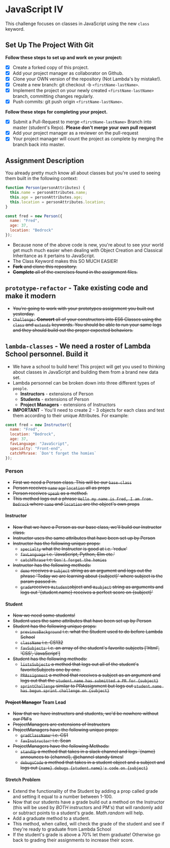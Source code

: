 # JavaScript IV

This challenge focuses on classes in JavaScript using the new `class` keyword.

## Set Up The Project With Git

**Follow these steps to set up and work on your project:**

- [x] Create a forked copy of this project.
- [x] Add your project manager as collaborator on Github.
- [x] Clone your OWN version of the repository (Not Lambda's by mistake!).
- [x] Create a new branch: git checkout -b `<firstName-lastName>`.
- [x] Implement the project on your newly created `<firstName-lastName>` branch, committing changes regularly.
- [x] Push commits: git push origin `<firstName-lastName>`.

**Follow these steps for completing your project.**

- [x] Submit a Pull-Request to merge `<firstName-lastName>` Branch into master (student's Repo). **Please don't merge your own pull request**
- [x] Add your project manager as a reviewer on the pull-request
- [x] Your project manager will count the project as complete by merging the branch back into master.

## Assignment Description

You already pretty much know all about classes but you're used to seeing them built in the following context:

```js
function Person(personAttributes) {
  this.name = personAttributes.name;
  this.age = personAttributes.age;
  this.location = personAttributes.location;
}

const fred = new Person({
  name: "Fred",
  age: 37,
  location: "Bedrock"
});
```

- Because none of the above code is new, you're about to see your world get much much easier when dealing with Object Creation and Classical Inheritance as it pertains to JavaScript.
- The Class Keyword makes this SO MUCH EASIER!
- ~~**Fork** and clone this repository.~~
- ~~**Complete** all of the exercises found in the assignment files.~~

## `prototype-refactor` - Take existing code and make it modern

- ~~You're going to work with your prototypes assignment you built out yesterday.~~
- ~~`Challenge:` **Convert** all of your constructors into ES6 Classes using the `class` and `extends` keywords. You should be able to run your same logs and they should build out the proper expected behaviors.~~

## `lambda-classes` - We need a roster of Lambda School personnel. Build it

- We have a school to build here! This project will get you used to thinking about classes in JavaScript and building them from a brand new data set.
- Lambda personnel can be broken down into three different types of `people`.
  - **Instructors** - extensions of Person
  - **Students** - extensions of Person
  - **Project Managers** - extensions of Instructors
- **IMPORTANT** - You'll need to create 2 - 3 objects for each class and test them according to their unique Attributes. For example:

```js
const fred = new Instructor({
  name: "Fred",
  location: "Bedrock",
  age: 37,
  favLanguage: "JavaScript",
  specialty: "Front-end",
  catchPhrase: `Don't forget the homies`
});
```

### Person

- ~~First we need a Person class. This will be our `base-class`~~
- ~~Person receives `name` `age` `location` all as props~~
- ~~Person receives `speak` as a method.~~
- ~~This method logs out a phrase `Hello my name is Fred, I am from Bedrock` where `name` and `location` are the object's own props~~

#### Instructor

- ~~Now that we have a Person as our base class, we'll build our Instructor class.~~
- ~~Instructor uses the same attributes that have been set up by Person~~
- ~~Instructor has the following unique props:~~
  - ~~`specialty` what the Instructor is good at i.e. 'redux'~~
  - ~~`favLanguage` i.e. 'JavaScript, Python, Elm etc.'~~
  - ~~`catchPhrase` i.e. `Don't forget the homies`~~
- ~~Instructor has the following methods:~~
  - ~~`demo` receives a `subject` string as an argument and logs out the phrase 'Today we are learning about {subject}' where subject is the param passed in.~~
  - ~~`grade`receives a`student`object and a`subject` string as arguments and logs out '{student.name} receives a perfect score on {subject}'~~

#### Student

- ~~Now we need some students!~~
- ~~Student uses the same attributes that have been set up by Person~~
- ~~Student has the following unique props:~~
  - ~~`previousBackground` i.e. what the Student used to do before Lambda School~~
  - ~~`className` i.e. CS132~~
  - ~~`favSubjects`. i.e. an array of the student's favorite subjects ['Html', 'CSS', 'JavaScript']~~
- ~~Student has the following methods:~~
  - ~~`listsSubjects` a method that logs out all of the student's favoriteSubjects one by one.~~
  - ~~`PRAssignment` a method that receives a subject as an argument and logs out that the `student.name has submitted a PR for {subject}`~~
  - ~~`sprintChallenge` similar to PRAssignment but logs out `student.name has begun sprint challenge on {subject}`~~

#### ~~Project Manager~~ Team Lead

- ~~Now that we have instructors and students, we'd be nowhere without our PM's~~
- ~~ProjectManagers are extensions of Instructors~~
- ~~ProjectManagers have the following unique props:~~
  - ~~`gradClassName`: i.e. CS1~~
  - ~~`favInstructor`: i.e. Sean~~
- ~~ProjectManagers have the following Methods:~~
  - ~~`standUp` a method that takes in a slack channel and logs `{name} announces to {channel}, @channel standy times!​​​​​~~
  - ~~`debugsCode` a method that takes in a student object and a subject and logs out `{name} debugs {student.name}'s code on {subject}`~~

#### Stretch Problem

- Extend the functionality of the Student by adding a prop called grade and setting it equal to a number between 1-100.
- Now that our students have a grade build out a method on the Instructor (this will be used by _BOTH_ instructors and PM's) that will randomly add or subtract points to a student's grade. _Math.random_ will help.
- Add a graduate method to a student.
- This method, when called, will check the grade of the student and see if they're ready to graduate from Lambda School
- If the student's grade is above a 70% let them graduate! Otherwise go back to grading their assignments to increase their score.
